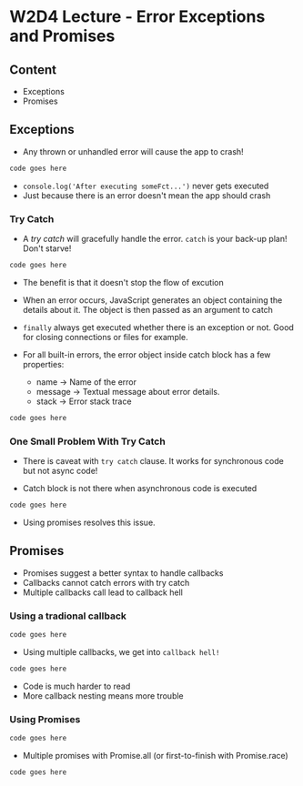 # W2D4 Lecture - Error Exceptions and Promises

## Content

- Exceptions
- Promises

## Exceptions

- Any thrown or unhandled error will cause the app to crash!

```javascript
code goes here
```

- `console.log('After executing someFct...')` never gets executed
- Just because there is an error doesn't mean the app should crash

### Try Catch

- A _try catch_ will gracefully handle the error. `catch` is your back-up plan! Don't starve!

```javascript
code goes here
```

- The benefit is that it doesn't stop the flow of excution
- When an error occurs, JavaScript generates an object containing the details about it. The object is then passed as an argument to catch
- `finally` always get executed whether there is an exception or not. Good for closing connections or files for example.

- For all built-in errors, the error object inside catch block has a few properties:

  - name -> Name of the error
  - message -> Textual message about error details.
  - stack -> Error stack trace

```javascript
code goes here
```

### One Small Problem With Try Catch

- There is caveat with `try catch` clause. It works for synchronous code but not async code!

- Catch block is not there when asynchronous code is executed

```javascript
code goes here
```

- Using promises resolves this issue.

## Promises

- Promises suggest a better syntax to handle callbacks
- Callbacks cannot catch errors with try catch
- Multiple callbacks call lead to callback hell

### Using a tradional callback

```javascript
code goes here
```

- Using multiple callbacks, we get into `callback hell!`

```javascript
code goes here
```

- Code is much harder to read
- More callback nesting means more trouble

### Using Promises

```javascript
code goes here
```

- Multiple promises with Promise.all (or first-to-finish with Promise.race)

```javascript
code goes here
```